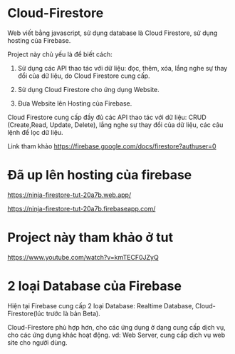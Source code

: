 # Cloud-Firestore
Web viết bằng javascript, sử dụng database là Cloud Firestore, sử dụng hosting của Firebase.

Project này chủ yếu là để biết cách:

1. Sử dụng các API thao tác với dữ liệu: đọc, thêm, xóa, lắng nghe sự thay đổi của dữ liệu, do Cloud Firestore cung cấp. 

2. Sử dụng Cloud Firestore cho ứng dụng Website.

3. Đưa Website lên Hosting của Firebase. 

Cloud Firestore cung cấp đầy đủ các API thao tác với dữ liệu: CRUD (Create,Read, Update, Delete), lắng nghe sự thay đổi của dữ liệu, các câu lệnh để lọc dữ liệu. 

Link tham khảo https://firebase.google.com/docs/firestore?authuser=0

# Đã up lên hosting của firebase
https://ninja-firestore-tut-20a7b.web.app/

https://ninja-firestore-tut-20a7b.firebaseapp.com/

# Project này tham khảo ở tut
https://www.youtube.com/watch?v=kmTECF0JZyQ

# 2 loại Database của Firebase
Hiện tại Firebase cung cấp 2 loại Database: Realtime Database, Cloud-Firestore(lúc trước là bản Beta). 

Cloud-Firestore phù hợp hơn, cho các ứng dụng ở dạng cung cấp dịch vụ, cho các ứng dụng khác hoạt động. vd: Web Server, cung cấp dịch vụ web site cho người dùng.
